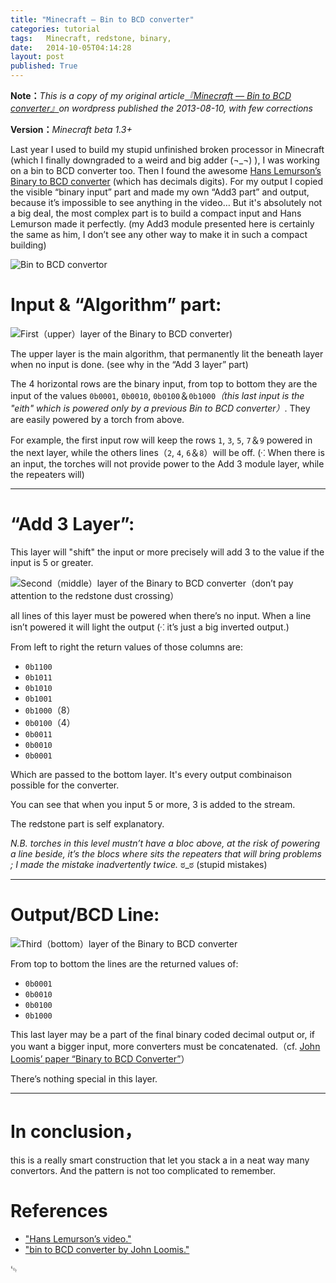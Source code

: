 ```yaml
---
title: "Minecraft — Bin to BCD converter"
categories: tutorial
tags:   Minecraft, redstone, binary,
date:   2014-10-05T04:14:28
layout: post
published: True
---
```


**Note：**_This is a copy of my original article[『Minecraft — Bin to BCD converter』](http://ryuutei.wordpress.com/2013/07/10/Minecraft-bin-to-bcd-converter/)on wordpress published the 2013-08-10, with few corrections_

**Version：**_Minecraft beta 1.3+_


Last year I used to build my stupid unfinished broken processor in Minecraft (which I finally downgraded to a weird and big adder (¬\_¬) ), I was working on a bin to BCD converter too. Then I found the awesome [Hans Lemurson’s Binary to BCD converter][hl] (which has decimals digits). For my output I copied the visible “binary input” part and made my own “Add3 part” and output, because it’s impossible to see anything in the video… But it's absolutely not a big deal, the most complex part is to build a compact input and Hans Lemurson made it perfectly. (my Add3 module presented here is certainly the same as him, I don’t see any other way to make it in such a compact building)


![Bin to BCD convertor](https://pbs.twimg.com/media/BzNJnKZCAAAq7nd.jpg)


# Input & “Algorithm” part:

![First（upper）layer of the Binary to BCD converter)](https://pbs.twimg.com/media/BzNJmciCEAExQN_.png "First（upper）layer of the Binary to BCD converter")

The upper layer is the main algorithm, that permanently lit the beneath layer when no input is done. (see why in the “Add 3 layer” part)

The 4 horizontal rows are the binary input, from top to bottom they are the input of the values  `0b0001`, `0b0010`, `0b0100`＆`0b1000`_（this last input is the "eith" which is powered only by a previous Bin to BCD converter）_.
They are easily powered by a torch from above.

For example, the first input row will keep the rows `1`, `3`, `5`, `7`＆`9` powered in the next layer, while the others lines（`2`, `4`, `6`＆`8`）will be off. (⁖ When there is an input, the torches will not provide power to the Add 3 module layer, while the repeaters will)


* * *


# “Add 3 Layer”:

This layer will "shift" the input or more precisely will add 3 to the value if the input is 5 or greater.

![Second（middle）layer of the Binary to BCD converter（don’t pay attention to the redstone dust crossing）](https://pbs.twimg.com/media/BzNJmWzCEAEt0ur.png "Second（middle）layer of the Binary to BCD converter（don’t pay attention to the redstone dust crossing）")

all lines of this layer must be powered when there’s no input. When a line isn’t powered it will light the output (⁖ it’s just a big inverted output.)

From left to right the return values of those columns are: 

* `0b1100`
* `0b1011`
* `0b1010`
* `0b1001`
* `0b1000`（8）
* `0b0100`（4）
* `0b0011`
* `0b0010`
* `0b0001` 

Which are passed to the bottom layer. It's every output combinaison possible for the converter. 

You can see that when you input 5 or more, 3 is added to the stream.

The redstone part is self explanatory.

*N.B.* _torches in this level mustn’t have a bloc above, at the risk of powering a line beside, it’s the blocs where sits the repeaters that will bring problems ; I made the mistake inadvertently twice._ ಠ\_ಠ (stupid mistakes)


* * *


# Output/BCD Line: 

![Third（bottom）layer of the Binary to BCD converter](https://pbs.twimg.com/media/BzNJmUcCYAA8FR9.png "Third（bottom）layer of the Binary to BCD converter")

From top to bottom the lines are the returned values of:
* `0b0001`
* `0b0010`
* `0b0100`
* `0b1000`

This last layer may be  a part of the final binary coded decimal output or, if you want a bigger input, more converters must be concatenated.（cf. [John Loomis’ paper “Binary to BCD Converter”][b2bcd]）

There’s nothing special in this layer.


* * *


# In conclusion，
this is a really smart construction that let you stack a in a neat way many convertors. And the pattern is not too complicated to remember.




# References

* ["Hans Lemurson’s video."][hl]
* ["bin to BCD converter by John Loomis."][b2bcd]

[hl]: http://youtu.be/Z-JxYhm3EsI "Hans Lemurson’s video."
[b2bcd]: http://www.johnloomis.org/ece314/notes/devices/binary_to_BCD/bin_to_bcd.html "bin to BCD converter by John Loomis."

␄

